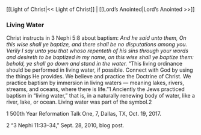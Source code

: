 [[Light of Christ|<< Light of Christ]]  |  [[Lord’s Anointed|Lord’s Anointed >>]]

### Living Water
Christ instructs in 3 Nephi 5:8 about baptism: *And he said unto them, On this wise shall ye baptize, and there shall be no disputations among you. Verily I say unto you that whoso repenteth of his sins through your words and desireth to be baptized in my name, on this wise shall ye baptize them: behold, ye shall go down and stand in the water.* “This living ordinance should be performed in living water, if possible. Connect with God by using the things He provides. We believe and practice the Doctrine of Christ. We practice baptism by immersion in living waters — meaning lakes, rivers, streams, and oceans, where there is life.”1 Anciently the Jews practiced baptism in “living water,” that is, in a naturally renewing body of water, like a river, lake, or ocean. Living water was part of the symbol.2



1 500th Year Reformation Talk One, 7, Dallas, TX, Oct. 19, 2017.


2 “3 Nephi 11:33–34,” Sept. 28, 2010, blog post.